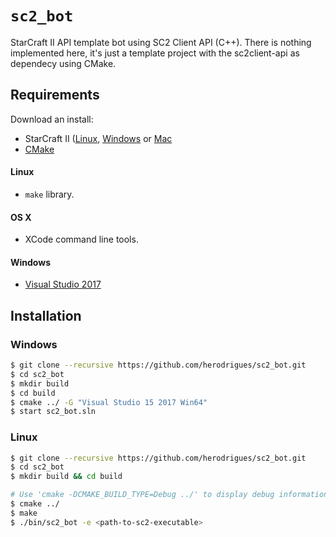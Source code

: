 # ```sc2_bot```

StarCraft II API template bot using SC2 Client API (C++). There is nothing implemented here, it's just a template project with the sc2client-api as dependecy using CMake.

## Requirements


Download an install: 

* StarCraft II ([Linux](https://github.com/Blizzard/s2client-proto#downloads), [Windows](https://www.battle.net/download/getInstallerForGame?os=win&locale=enUS&version=LIVE&gameProgram=STARCRAFT_2) or [Mac](https://www.battle.net/download/getInstallerForGame?os=mac&locale=enUS&version=LIVE&gameProgram=STARCRAFT_2)
* [CMake](https://cmake.org/download/)

#### Linux
* ```make``` library.

#### OS X
* XCode command line tools.

#### Windows
* [Visual Studio 2017](https://www.visualstudio.com/downloads/)

## Installation

### Windows

```bash
$ git clone --recursive https://github.com/herodrigues/sc2_bot.git
$ cd sc2_bot
$ mkdir build 
$ cd build
$ cmake ../ -G "Visual Studio 15 2017 Win64"
$ start sc2_bot.sln
```

### Linux

```bash
$ git clone --recursive https://github.com/herodrigues/sc2_bot.git
$ cd sc2_bot
$ mkdir build && cd build

# Use 'cmake -DCMAKE_BUILD_TYPE=Debug ../' to display debug information
$ cmake ../
$ make
$ ./bin/sc2_bot -e <path-to-sc2-executable>
```
